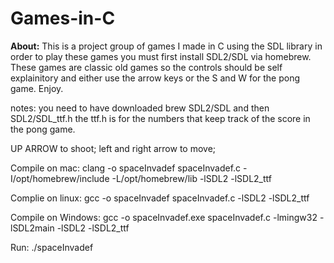 # Games-in-C

**About:** This is a project group of games I made in C using the SDL library in order to play these games you must first install SDL2/SDL via homebrew. These games are classic old games so the controls should be self explainitory and either use the arrow keys or the S and W for the pong game. Enjoy.



notes: you need to have downloaded brew SDL2/SDL and then SDL2/SDL_ttf.h the ttf.h is for the numbers that keep track of the score in the pong game.

UP ARROW to shoot;
left and right arrow to move;

Compile on mac:
clang -o spaceInvadef spaceInvadef.c -I/opt/homebrew/include -L/opt/homebrew/lib -lSDL2 -lSDL2_ttf

Complie on linux:
gcc -o spaceInvadef spaceInvadef.c -lSDL2 -lSDL2_ttf

Compile on Windows:
gcc -o spaceInvadef.exe spaceInvadef.c -lmingw32 -lSDL2main -lSDL2 -lSDL2_ttf


Run:
./spaceInvadef
